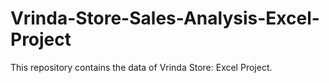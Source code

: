 # Vrinda-Store-Sales-Analysis-Excel-Project
This repository contains the data of Vrinda Store: Excel Project.
